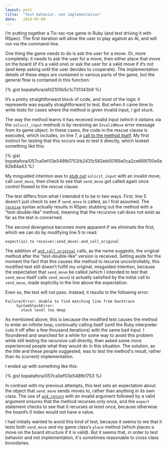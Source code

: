 ```yaml
---
layout: post
title:  "Test behavior, not implementation"
date:   2014-05-08
---
```


I’m putting together a Tic-tac-toe game in Ruby (and test driving it with 
RSpec). The first iteration will allow the user to play against an AI, and 
will run via the command-line.

One thing the game needs to do is ask the user for a move. Or, more 
completely: it needs to ask the user for a move, then either place that move 
on the board (if it’s a valid one) or ask the user for a valid move if it’s 
not (and keep asking until the user decides to cooperate). The implementation 
details of these steps are contained in various parts of the game, but the 
general flow is contained in this function:

{% gist bspatafora/afd2105b5c1c731343b9 %}

It’s a pretty straightforward block of code, and most of the logic it 
represents was equally straightforward to test. But when it came time to write 
tests for cases where the method is given invalid input, I got stuck.

The way the method learns it has received invalid input (which it obtains via 
the `solicit_input` method) is by receiving an `InvalidMove` error message 
from its game object. In these cases, the code in the rescue clause is 
executed, which includes, on line 7, a [call to the method itself][]. My first 
instinct for testing that this occurs was to test it directly, which looked 
something like this:

{% gist bspatafora/057ca0ef03e548fb1753/b2431c582eb00165e0ca2ce669700e5e62b84a43 %}

My misguided intention was to [stub out][] `solicit_input` with an invalid 
move, call `send_move`, then check to see that `send_move` got called again 
once control flowed to the rescue clause.

The test differs from what I intended it to be in two ways. First, line 5 
doesn’t just check to see if `send_move` is called, as I first assumed. The 
[`receive`][] syntax actually results in RSpec stubbing out the method with a 
“test-double-like” method, meaning that the recursive call does not exist as 
far as the test is concerned.

The second divergence becomes more apparent if we eliminate the first, which 
we can do by modifying line 5 to read:

    expect(io).to receive(:send_move).and_call_original

The addition of [`and_call_original`][] calls, as the name suggests, the 
original method after the “test-double-like” version is received. Setting 
aside for the moment the fact that this causes the method to recurse 
uncontrollably, this modified test still doesn’t fulfill my original, 
misguided intention, because the expectation that `send_move` be called 
(which I intended to test that `send_move` itself calls `send_move`) is 
actually satisfied by the initial call to `send_move`, made explicitly in the 
line above the expectation.

Even so, the test will not pass. Instead, it results in the following error:

    Failure/Error: Unable to find matching line from backtrace
         SystemStackError:
           stack level too deep

As mentioned above, this is because the modified test causes the method to 
enter an infinite loop, continually calling itself (until the Ruby interpreter 
cuts it off after a few thousand iterations) with the same bad input. I 
floundered and searched for a while for some way to avoid this problem while 
still testing the recursive call directly, then asked some more experienced 
people what they would do in this situation. The solution, as the title and 
these people suggested, was to test the method's result, rather than its 
(current) implementation.

I ended up with something like this:

{% gist bspatafora/057ca0ef03e548fb1753 %}

In contrast with my previous attempts, this test sets an expectation about the 
object that `send_move` sends moves to, rather than anything in its own class. 
The use of [`and_return`][] with an invalid argument followed by a valid 
argument ensures that the method recurses only once, and the `expect` 
statement checks to see that it recurses *at least* once, because otherwise 
the board’s 0 index would not have a value.

I had initially wanted to avoid this kind of test, because it seems to me that 
it tests both `send_move` *and* my game class’s `place` method (which places a 
move on the board structure if it is valid). But it seems that, in order to 
test behavior and not implementation, it's sometimes reasonable to cross class 
boundaries.

[call to the method itself]: http://en.wikipedia.org/wiki/Recursion
[stub out]: https://github.com/rspec/rspec-mocks#method-stubs
[`receive`]: https://github.com/rspec/rspec-mocks#test-specific-extension
[`and_call_original`]: https://github.com/rspec/rspec-mocks#delegating-to-the-original-implementation
[`and_return`]: https://github.com/rspec/rspec-mocks#consecutive-return-values

